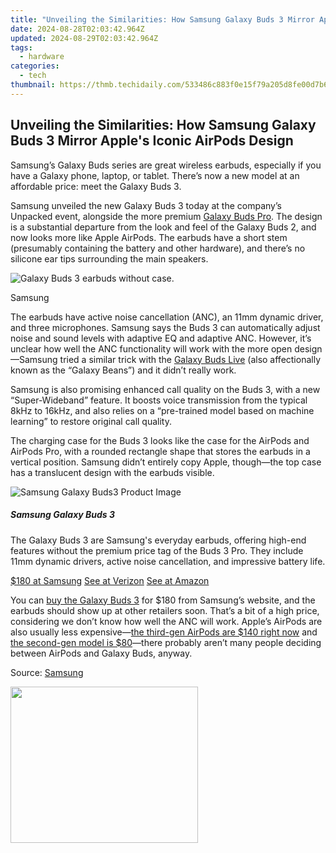 ```yaml
---
title: "Unveiling the Similarities: How Samsung Galaxy Buds 3 Mirror Apple's Iconic AirPods Design"
date: 2024-08-28T02:03:42.964Z
updated: 2024-08-29T02:03:42.964Z
tags:
  - hardware
categories:
  - tech
thumbnail: https://thmb.techidaily.com/533486c883f0e15f79a205d8fe00d7b629c80c76eca7c3b378cb3f9eeb4c0bbe.jpg
---
```


## Unveiling the Similarities: How Samsung Galaxy Buds 3 Mirror Apple's Iconic AirPods Design

Samsung’s Galaxy Buds series are great wireless earbuds, especially if you have a Galaxy phone, laptop, or tablet. There’s now a new model at an affordable price: meet the Galaxy Buds 3.

 Samsung unveiled the new Galaxy Buds 3 today at the company’s Unpacked event, alongside the more premium [Galaxy Buds Pro](https://iphone-unlock.techidaily.com/in-2024-how-to-unlock-apple-iphone-15-pro-without-passcode-or-face-id-drfone-by-drfone-ios/). The design is a substantial departure from the look and feel of the Galaxy Buds 2, and now looks more like Apple AirPods. The earbuds have a short stem (presumably containing the battery and other hardware), and there’s no silicone ear tips surrounding the main speakers.

![Galaxy Buds 3 earbuds without case.](https://static1.howtogeekimages.com/wordpress/wp-content/uploads/2024/07/buds3-product-image.jpg) 

Samsung

 The earbuds have active noise cancellation (ANC), an 11mm dynamic driver, and three microphones. Samsung says the Buds 3 can automatically adjust noise and sound levels with adaptive EQ and adaptive ANC. However, it’s unclear how well the ANC functionality will work with the more open design—Samsung tried a similar trick with the [Galaxy Buds Live](https://screen-capture.techidaily.com/broadcast-elegance-gamers-guide-to-using-obs/) (also affectionally known as the “Galaxy Beans”) and it didn’t really work.

 Samsung is also promising enhanced call quality on the Buds 3, with a new “Super-Wideband” feature. It boosts voice transmission from the typical 8kHz to 16kHz, and also relies on a “pre-trained model based on machine learning” to restore original call quality.

 The charging case for the Buds 3 looks like the case for the AirPods and AirPods Pro, with a rounded rectangle shape that stores the earbuds in a vertical position. Samsung didn’t entirely copy Apple, though—the top case has a translucent design with the earbuds visible.

![Samsung Galaxy Buds3 Product Image](https://static1.howtogeekimages.com/wordpress/wp-content/uploads/2024/07/buds3-product-image-2.jpg) 

#####  Samsung Galaxy Buds 3

The Galaxy Buds 3 are Samsung's everyday earbuds, offering high-end features without the premium price tag of the Buds 3 Pro. They include 11mm dynamic drivers, active noise cancellation, and impressive battery life.

[$180 at Samsung](https://shop-links.co/link/?exclusive=1&publisher_slug=itechdaily19598&url=https%3A%2F%2Fwww.samsung.com%2Fus%2Fmobile-audio%2Fgalaxy-buds3-pro%2F) [See at Verizon](https://www.anrdoezrs.net/links/3607085/type/dlg/sid/UUhtgUeUpU2003969/https://www.verizon.com/products/samsung-galaxy-buds3/) [See at Amazon](https://amazon.com/dp/B0D64XHHQG?tag=hotoge-20&ascsubtag=UUhtgUeUpU2003969&asc%5Frefurl=https%3A%2F%2Fwww.howtogeek.com%2Fsamsung-galaxy-buds-3-reveal%2F&asc%5Fcampaign=Short-Term) 

 You can [buy the Galaxy Buds 3](https://shop-links.co/link/?exclusive=1&publisher_slug=itechdaily19598&url=https%3A%2F%2Fwww.samsung.com%2Fus%2Fmobile-audio%2Fgalaxy-buds3-pro%2F) for $180 from Samsung’s website, and the earbuds should show up at other retailers soon. That’s a bit of a high price, considering we don’t know how well the ANC will work. Apple’s AirPods are also usually less expensive—[the third-gen AirPods are $140 right now](https://www.amazon.com/Apple-AirPods-Charging-Latest-Model/dp/B07PXGQC1Q?tag=hotoge-20&ascsubtag=UUhtgUeUpU2003969&asc%5Frefurl=https%3A%2F%2Fwww.howtogeek.com%2Fsamsung-galaxy-buds-3-reveal%2F&asc%5Fcampaign=Short-Term) and [the second-gen model is $80](https://www.amazon.com/Apple-AirPods-Charging-Latest-Model/dp/B07PXGQC1Q/?tag=hotoge-20&ascsubtag=UUhtgUeUpU2003969&asc%5Frefurl=https%3A%2F%2Fwww.howtogeek.com%2Fsamsung-galaxy-buds-3-reveal%2F&asc%5Fcampaign=Short-Term)—there probably aren’t many people deciding between AirPods and Galaxy Buds, anyway.

 Source: [Samsung](https://shop-links.co/link/?exclusive=1&publisher_slug=itechdaily19598&url=https%3A%2F%2Fnews.samsung.com%2Fglobal%2Fsamsung-galaxy-z-fold-6-and-z-flip-6-elevate-galaxy-ai-to-new-heights)

<ins class="adsbygoogle"
     style="display:block"
     data-ad-format="autorelaxed"
     data-ad-client="ca-pub-7571918770474297"
     data-ad-slot="1223367746"></ins>



<ins class="adsbygoogle"
     style="display:block"
     data-ad-client="ca-pub-7571918770474297"
     data-ad-slot="8358498916"
     data-ad-format="auto"
     data-full-width-responsive="true"></ins>



<!-- affiliate ads begin -->
<a href="https://caperobbin.sjv.io/c/5597632/2006123/18460" target="_top" id="2006123"><img src="//a.impactradius-go.com/display-ad/18460-2006123" border="0" alt="" width="300" height="250"/></a><img height="0" width="0" src="https://imp.pxf.io/i/5597632/2006123/18460" style="position:absolute;visibility:hidden;" border="0" />
<!-- affiliate ads end -->